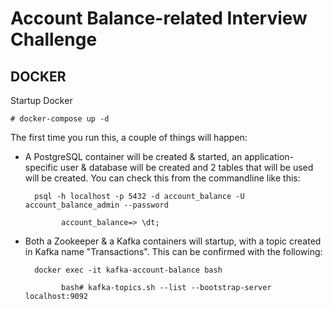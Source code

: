 # Account Balance-related Interview Challenge

## DOCKER

Startup Docker

    # docker-compose up -d

The first time you run this, a couple of things will happen:

- A PostgreSQL container will be created & started, an application-specific user & database will be created and 2 tables that will be used will be created.  You can check this from the commandline like this:
  
        psql -h localhost -p 5432 -d account_balance -U account_balance_admin --password

              account_balance=> \dt;

- Both a Zookeeper & a Kafka containers will startup, with a topic created in Kafka name "Transactions".  This can be confirmed with the following:

        docker exec -it kafka-account-balance bash

              bash# kafka-topics.sh --list --bootstrap-server localhost:9092


